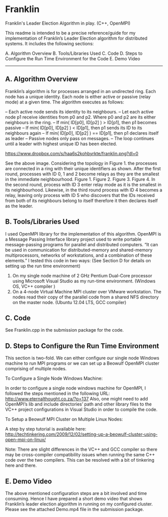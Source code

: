 # Franklin
Franklin's Leader Election Algorithm in play. (C++, OpenMPI)

This readme is intended to be a precise reference/guide for my implementation of Franklin’s Leader Election algorithm for distributed systems. It includes the following sections:

A. Algorithm Overview
B. Tools/Libraries Used
C. Code
D. Steps to Configure the Run Time Environment for the Code
E. Demo Video
_____________________________________________________________________________________

A. Algorithm Overview
---------------------

Franklin’s algorithm is for processes arranged in an undirected ring. Each node has a unique identity. Each node is either active or passive (relay mode) at a given time. The algorithm executes as follows:

– Each active node sends its identity to its neighbours.
– Let each active node p1 receive identities from p0 and p2. Where p0 and p2 are its either neighbours in the ring.
– If min( ID[p0], ID[p2] ) > ID[p1], then p1 becomes passive
– If min( ID[p0], ID[p2] ) < ID[p1], then p1 sends its ID to its neighbours again
– If min( ID[p0], ID[p2] ) == ID[p1], then p1 declares itself as leader
– Passive nodes only pass on messages.
– The loop continues until a leader with highest unique ID has been elected.

https://www.dropbox.com/s/haa6s2kohbyrkte/franklin.png?dl=0

See the above image. Considering the topology in Figure 1. the processes are connected in a ring with their unique identifiers as shown. After the first round, processes with ID 0, 1 and 2 become relays as they are the smallest in the immediate neighbourhood.
Figure 1. Figure 2. Figure 3. Figure 4.
In the second round, process with ID 3 enter relay mode as it is the smallest in its neighbourhood. Likewise, in the third round process with ID 4 becomes a relay, leaving only process with ID 5 who
discovers that the IDs received from both of its neighbours belong to itself therefore it then declares itself as the leader.

B. Tools/Libraries Used
-----------------------

I used OpenMPI library for the implementation of this algorithm. OpenMPI is a Message Passing Interface library project used to write portable message-passing programs for parallel and distributed computers. “It can be used in communication for distributed-memory and shared-memory multiprocessors, networks of workstations, and a combination of these elements.”
I tested this code in two ways: (See Section D for details on setting up the run time environment)

1. On my single node machine of 2 GHz Pentium Dual-Core processor using Microsoft Visual Studio as my run-time environment. (Windows OS, VC++ compiler )
2. On a 4-node Virtual Machine MPI cluster over VMware workstation. The nodes read their copy of the parallel code from a shared NFS directory on the master node. (Ubuntu 12.04 LTS, GCC compiler)

C. Code
-------

See Franklin.cpp in the submission package for the code.

D. Steps to Configure the Run Time Environment
----------------------------------------------

This section is two-fold. We can either configure our single node Windows machine to run MPI programs or we can set up a Beowulf OpenMPI cluster comprising of multiple nodes.

To Configure a Single Node Windows Machine:

In order to configure a single node windows machine for OpenMPI, I followed the steps mentioned in the following URL: http://www.eternalthought.co.za/?p=137
Also, one might need to add OpenMPI’s lib and include directories’ path and other library files to the VC++ project configurations in Visual Studio in order to compile the code.

To Setup a Beowulf MPI Cluster on Multiple Linux Nodes:

A step by step tutorial is available here: http://techtinkering.com/2009/12/02/setting-up-a-beowulf-cluster-using-open-mpi-on-linux/

Note: There are slight differences in the VC++ and GCC compiler so there may be cross-compiler compatibility issues when running the same C++ code over the two compilers. This can be resolved with a bit of tinkering here and there.

E. Demo Video
-------------

The above mentioned configuration steps are a bit involved and time consuming. Hence I have prepared a short demo video that shows Franklin’s leader election algorithm in running on my configured cluster. Please see the attached Demo.mp4 file in the submission package.
